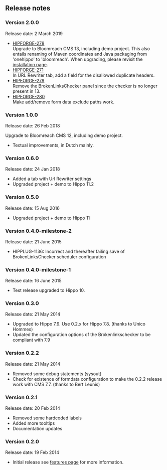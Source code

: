 <!--
  Copyright 2013-2020 Bloomreach Inc. (https://www.bloomreach.com)

  Licensed under the Apache License, Version 2.0 (the "License");
  you may not use this file except in compliance with the License.
  You may obtain a copy of the License at

   http://www.apache.org/licenses/LICENSE-2.0

  Unless required by applicable law or agreed to in writing, software
  distributed under the License is distributed on an "AS IS" BASIS,
  WITHOUT WARRANTIES OR CONDITIONS OF ANY KIND, either express or implied.
  See the License for the specific language governing permissions and
  limitations under the License.
  -->

## Release notes

### Version 2.0.0 
Release date: 2 March 2019

+ [HIPFORGE-278](https://issues.onehippo.com/browse/HIPFORGE-278)<br/> 
  Upgrade to Bloomreach CMS 13, including demo project. 
  This also entails renaming of Maven coordinates and Java packaging from 'onehippo' to 'bloomreach'. 
  When upgrading, please revisit the [installation page](install.html).
+ [HIPFORGE-271](https://issues.onehippo.com/browse/HIPFORGE-271)<br/>
  In URL Rewriter tab, add a field for the disallowed duplicate headers.
+ [HIPFORGE-279](https://issues.onehippo.com/browse/HIPFORGE-279)<br/>
  Remove the BrokenLinksChecker panel since the checker is no longer present in 13.
+ [HIPFORGE-280](https://issues.onehippo.com/browse/HIPFORGE-280)<br/>
  Make add/remove form data exclude paths work.


### Version 1.0.0 
Release date: 26 Feb 2018

  Upgrade to Bloomreach CMS 12, including demo project. 
+ Textual improvements, in Dutch mainly.

### Version 0.6.0 
Release date: 24 Jan 2018

+ Added a tab with Url Rewriter settings
+ Upgraded project + demo to Hippo 11.2

### Version 0.5.0 
Release date: 15 Aug 2016

+ Upgraded project + demo to Hippo 11

### Version 0.4.0-milestone-2 
Release date: 21 June 2015

+ HIPPLUG-1136: Incorrect and thereafter failing save of BrokenLinksChecker scheduler configuration

### Version 0.4.0-milestone-1 
Release date: 16 June 2015

+ Test release upgraded to Hippo 10.

### Version 0.3.0 
Release date: 21 May 2014

+ Upgraded to Hippo 7.9. Use 0.2.x for Hippo 7.8. (thanks to Unico Hommes)
+ Updated the configuration options of the Brokenlinkschecker to be compliant with 7.9

### Version 0.2.2
Release date: 21 May 2014

+ Removed some debug statements (sysout)
+ Check for existence of formdata configuration to make the 0.2.2 release work with CMS 7.7. (thanks to Bert Leunis)

### Version 0.2.1
Release date: 20 Feb 2014

+ Removed some hardcoded labels
+ Added more tooltips
+ Documentation updates

### Version 0.2.0
Release date: 19 Feb 2014

+ Initial release see [features page](features.html) for more information.
